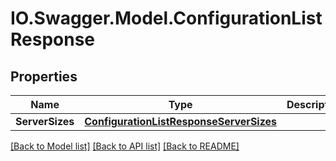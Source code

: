 # IO.Swagger.Model.ConfigurationListResponse
## Properties

Name | Type | Description | Notes
------------ | ------------- | ------------- | -------------
**ServerSizes** | [**ConfigurationListResponseServerSizes**](ConfigurationListResponseServerSizes.md) |  | [optional] 

[[Back to Model list]](../README.md#documentation-for-models) [[Back to API list]](../README.md#documentation-for-api-endpoints) [[Back to README]](../README.md)

